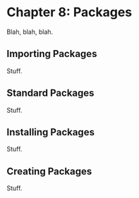 # Chapter 8: Packages

Blah, blah, blah.

## Importing Packages

Stuff.

## Standard Packages

Stuff.

## Installing Packages

Stuff.

## Creating Packages

Stuff.

